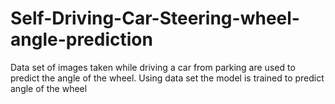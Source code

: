 # Self-Driving-Car-Steering-wheel-angle-prediction
Data set of images taken while driving a car from parking are used to predict the angle of the wheel. 
Using data set the model is trained to predict angle of the wheel
